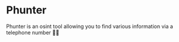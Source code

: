 # Phunter
Phunter is an osint tool allowing you to find various information via a telephone number 🔎📞
